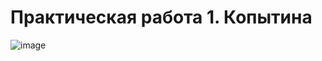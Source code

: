 # Практическая работа 1. Копытина
![image](https://github.com/user-attachments/assets/101e5a7a-a7fc-4de1-b380-28aca2731fde)


